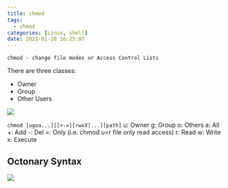 ```yaml
---
title: chmod
tags:
  - chmod
categories: [Linux, shell]
date: 2021-01-20 16:25:07
---
```


`chmod - change file modes or Access Control Lists`

There are three classes:

- Owner
- Group
- Other Users
<!-- more -->

![](/images/chmod_0.jpeg)

`chmod [ugoa...][[+-=][rwxX]...][path]`
u: Owner g: Group o: Others a: All
+: Add -: Del =: Only (i.e. chmod u=r file only read access)
r: Read w: Write x: Execute

## Octonary Syntax

![](/images/chmod_1.jpeg)

